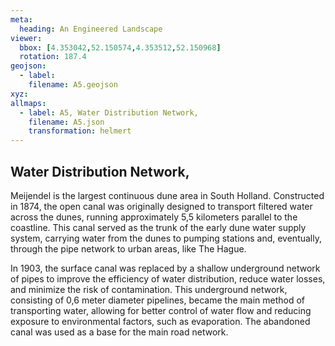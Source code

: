 ```yaml
---
meta:
  heading: An Engineered Landscape
viewer:
  bbox: [4.353042,52.150574,4.353512,52.150968]
  rotation: 187.4
geojson:
  - label:
    filename: A5.geojson
xyz:
allmaps:
  - label: A5, Water Distribution Network,
    filename: A5.json
    transformation: helmert
---
```


## Water Distribution Network,

Meijendel is the largest continuous dune area in South Holland. Constructed in 1874, the open canal was originally designed to transport filtered water across the dunes, running approximately 5,5 kilometers parallel to the coastline. This canal served as the trunk of the early dune water supply system, carrying water from the dunes to pumping stations and, eventually, through the pipe network to urban areas, like The Hague.

In 1903, the surface canal was replaced by a shallow underground network of pipes to improve the efficiency of water distribution, reduce water losses, and minimize the risk of contamination. This underground network, consisting of 0,6 meter diameter pipelines, became the main method of transporting water, allowing for better control of water flow and reducing exposure to environmental factors, such as evaporation. The abandoned  canal was used as a base for the main road network. 
